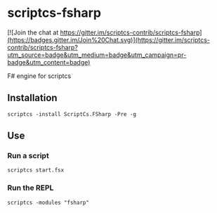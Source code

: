 scriptcs-fsharp
===============

[![Join the chat at https://gitter.im/scriptcs-contrib/scriptcs-fsharp](https://badges.gitter.im/Join%20Chat.svg)](https://gitter.im/scriptcs-contrib/scriptcs-fsharp?utm_source=badge&utm_medium=badge&utm_campaign=pr-badge&utm_content=badge)

F# engine for scriptcs

## Installation

```
scriptcs -install ScriptCs.FSharp -Pre -g
```

## Use

### Run a script

```
scriptcs start.fsx
```

### Run the REPL

```
scriptcs -modules "fsharp"
```
